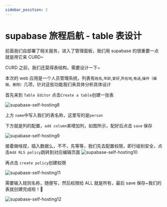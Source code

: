 ```yaml
---
sidebar_position: 2
---
```


# supabase 旅程启航 - table 表设计

前面我们自部署了相关服务，进入了管理面板，我们用 supabase 的很重要一点就是用它来 CURD~

CURD 之前，我们还莫得表结构，需要设计一下~

本次的 web 应用是一个人员管理系统，列表有`姓名`,`年龄`,`爱好`,`所在地`,`电话`,`操作（编辑、删除）`几项，针对这些功能我们来具体分析具体设计

首先来到 `Table Editor` 点击`Create a table`创建一张表

![supabase-self-hosting8](https://fxpby.oss-cn-beijing.aliyuncs.com/blogImg/framework/supabase/supabase-self-hosting8.jpg)

上方 `name`中写入我们的表名称，这里写的是`person`

下方就是列的配置，`add column`来增加列，如图所示，配好后点击 `save` 保存

![supabase-self-hosting9](https://fxpby.oss-cn-beijing.aliyuncs.com/blogImg/framework/supabase/supabase-self-hosting9.jpg)

接着做啥捏，插入数据么，不不，先等等，我们先去配置权限，即行级别安全，点击`Add RLS policy`跳转到对应编辑页面
![supabase-self-hosting10](https://fxpby.oss-cn-beijing.aliyuncs.com/blogImg/framework/supabase/supabase-self-hosting10.jpg)

再点击 `create policy`创建权限

![supabase-self-hosting11](https://fxpby.oss-cn-beijing.aliyuncs.com/blogImg/framework/supabase/supabase-self-hosting11.jpg)

需要输入规则名称，随便写，然后权限给 ALL 就是所有，最后 save 保存~我们的表就创建完成啦！👏

![supabase-self-hosting12](https://fxpby.oss-cn-beijing.aliyuncs.com/blogImg/framework/supabase/supabase-self-hosting12.jpg)
